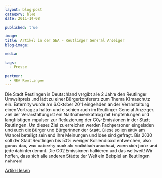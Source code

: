 ```yaml
---
layout: blog-post
category: blog
date: 2011-10-08

published: true

image:
title: Artikel in der GEA - Reutlinger General Anzeiger
blog-image:

media:

tags:
  - Presse

partner:
  - GEA Reutlingen
---
```


Die Stadt Reutlingen in Deutschland vergibt alle 2 Jahre den Reutlinger Umweltpreis und lädt zu einer Bürgerkonferenz zum Thema Klimaschutz ein. Eaternity wurde am 6.Oktober 2011 eingeladen an der Veranstaltung einen Vortrag zu halten und erschien auch im Reutlinger General Anzeiger. Ziel der Veranstaltung ist ein Maßnahmenkatalog mit Empfehlungen und langfristigen Impulsen zur Reduzierung der CO₂-Emissionen in der Stadt Reutlingen. Um dieses Ziel zu erreichen werden Fachpersonen eingeladen und auch die Bürger und Bürgerinnen der Stadt. Diese sollen aktiv am Wandel beteiligt sein und ihre Meinungen und Idee sind gefragt. Bis 2030 soll der Stadt Reutlingen bis 50% weniger Kohlendioxid entweichen, also genau das, was eaternity auch als realistisch anschaut, wenn sich jeder und jede dahinterklemmt. Die C02 Emissionen halbieren und das weltweit! Wir hoffen, dass sich alle anderen Städte der Welt ein Beispiel an Reutlingen nehmen!

[Artikel lesen][1]

[1]: ###
